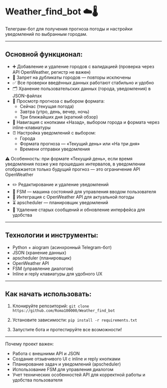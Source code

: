 # Weather_find_bot ☁️🌡️

Телеграм-бот для получения прогноза погоды и настройки уведомлений по выбранным городам.

---

## Основной функционал:

- ➕ Добавление и удаление городов с валидацией (проверка через API OpenWeather, регистр не важен)  
- 🚫 Запрет на дубликаты городов — повторы исключены  
- ✅ Все проверки введённых данных работают стабильно и удобно  
- 🗂 Хранение пользовательских данных (города, уведомления) в JSON-файлах  
- 📅 Просмотр прогноза с выбором формата:  
  - Сейчас (текущая погода)  
  - Завтра (утро, день, вечер, ночь)  
  - Три ближайших дня (краткий обзор)  
- 🔄 Навигация с кнопками «Назад», выбором города и формата через inline-клавиатуры  
- ⏰ Настройка уведомлений с выбором:  
  - Города  
  - Формата прогноза — «Текущий день» или «На три дня»  
  - Времени отправки уведомления  

⚠️ Особенность: при формате «Текущий день», если время уведомления позже уже прошедших интервалов, в уведомлении отображается только будущий прогноз — это ограничение API OpenWeather

- ✏️ Редактирование и удаление уведомлений  
- 🧩 FSM — машина состояний для управления вводом пользователя  
- 📡 Интеграция с OpenWeather API для актуальной погоды  
- ⏳ apscheduler — планировщик уведомлений  
- 🧹 Удаление старых сообщений и обновление интерфейса для удобства

---

## Технологии и инструменты:

- Python + aiogram (асинхронный Telegram-бот)  
- JSON (хранение данных)  
- apscheduler (планировщик)  
- OpenWeather API  
- FSM (управление диалогом)  
- Inline и reply клавиатуры для удобного UX  

---

## Как начать использовать:

1. Клонируйте репозиторий:
    `git clone https://github.com/Roma100000/Weather_find_bot`

2. Установите зависимости:
   `pip install -r requirements.txt`

3. Запустите бота и протестируйте все возможности!

---

Почему проект важен:

* Работа с внешними API и JSON
* Создание отзывчивого UI с inline и reply кнопками
* Планирование задач и уведомлений (apscheduler)
* Использование FSM для управления диалогом
* Учет технических особенностей API для корректной работы и удобства пользователя
